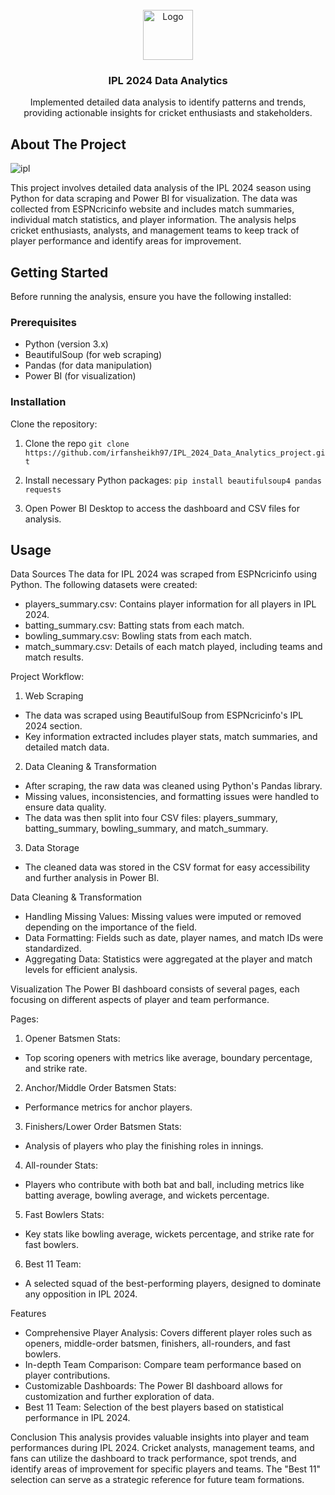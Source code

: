 
<br/>
<div align="center">
<a href="https://github.com/ShaanCoding/ReadME-Generator">
<img src="https://encrypted-tbn0.gstatic.com/images?q=tbn:ANd9GcQTTxPSNeKK3v74fXS-ESel0INzwvFKyO3nCQ&s" alt="Logo" width="80" height="80">
</a>
<h3 align="center">IPL 2024 Data Analytics</h3>
<p align="center">
Implemented detailed data analysis to identify patterns and trends, providing actionable insights for cricket enthusiasts and stakeholders.


  


</p>
</div>

## About The Project

![ipl](https://encrypted-tbn0.gstatic.com/images?q=tbn:ANd9GcSRVt-u5cNJt2iPb4mEAVmT83-OPGRMoXDJTg&s)

This project involves detailed data analysis of the IPL 2024 season using Python for data scraping and Power BI for visualization. The data was collected from ESPNcricinfo website and includes match summaries, individual match statistics, and player information. The analysis helps cricket enthusiasts, analysts, and management teams to keep track of player performance and identify areas for improvement.
## Getting Started

Before running the analysis, ensure you have the following installed:
### Prerequisites

- Python (version 3.x)
- BeautifulSoup (for web scraping)
- Pandas (for data manipulation)
- Power BI (for visualization)
### Installation

Clone the repository:

1. Clone the repo
 ```git clone https://github.com/irfansheikh97/IPL_2024_Data_Analytics_project.git```

2. Install necessary Python packages:
```pip install beautifulsoup4 pandas requests```

3. Open Power BI Desktop to access the dashboard and CSV files for analysis.
## Usage

Data Sources
The data for IPL 2024 was scraped from ESPNcricinfo using Python. The following datasets were created:

- players_summary.csv: Contains player information for all players in IPL 2024.
- batting_summary.csv: Batting stats from each match.
- bowling_summary.csv: Bowling stats from each match.
- match_summary.csv: Details of each match played, including teams and match results.

Project Workflow:
1. Web Scraping
- The data was scraped using BeautifulSoup from ESPNcricinfo's IPL 2024 section.
- Key information extracted includes player stats, match summaries, and detailed match data.
2. Data Cleaning & Transformation
- After scraping, the raw data was cleaned using Python's Pandas library.
- Missing values, inconsistencies, and formatting issues were handled to ensure data quality.
- The data was then split into four CSV files: players_summary, batting_summary, bowling_summary, and match_summary.
3. Data Storage
- The cleaned data was stored in the CSV format for easy accessibility and further analysis in Power BI.

Data Cleaning & Transformation
- Handling Missing Values: Missing values were imputed or removed depending on the importance of the field.
- Data Formatting: Fields such as date, player names, and match IDs were standardized.
- Aggregating Data: Statistics were aggregated at the player and match levels for efficient analysis.

Visualization
The Power BI dashboard consists of several pages, each focusing on different aspects of player and team performance.

Pages:
1. Opener Batsmen Stats:
- Top scoring openers with metrics like average, boundary percentage, and strike rate.
2. Anchor/Middle Order Batsmen Stats:
- Performance metrics for anchor players.
3. Finishers/Lower Order Batsmen Stats:
- Analysis of players who play the finishing roles in innings.
4. All-rounder Stats:
- Players who contribute with both bat and ball, including metrics like batting average, bowling average, and wickets percentage.
5. Fast Bowlers Stats:
- Key stats like bowling average, wickets percentage, and strike rate for fast bowlers.
6. Best 11 Team:
- A selected squad of the best-performing players, designed to dominate any opposition in IPL 2024.

Features
- Comprehensive Player Analysis: Covers different player roles such as openers, middle-order batsmen, finishers, all-rounders, and fast bowlers.
- In-depth Team Comparison: Compare team performance based on player contributions.
- Customizable Dashboards: The Power BI dashboard allows for customization and further exploration of data.
- Best 11 Team: Selection of the best players based on statistical performance in IPL 2024.

Conclusion
This analysis provides valuable insights into player and team performances during IPL 2024. Cricket analysts, management teams, and fans can utilize the dashboard to track performance, spot trends, and identify areas of improvement for specific players and teams. The "Best 11" selection can serve as a strategic reference for future team formations.
